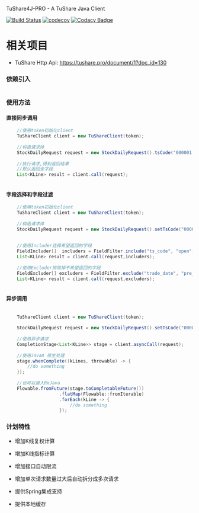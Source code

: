 TuShare4J-PRO     -     A TuShare Java Client

[![Build Status](https://www.travis-ci.org/KinoamyFx/tushare4j-pro.svg?branch=master)](https://www.travis-ci.org/KinoamyFx/tushare4j-pro)
[![codecov](https://codecov.io/gh/KinoamyFx/tushare4j/branch/master/graph/badge.svg)](https://codecov.io/gh/KinoamyFx/tushare4j)
[![Codacy Badge](https://api.codacy.com/project/badge/Grade/47149da913294140a3e364c861ef823d)](https://app.codacy.com/app/KinoamyFx/tushare4j-pro?utm_source=github.com&utm_medium=referral&utm_content=KinoamyFx/tushare4j-pro&utm_campaign=Badge_Grade_Dashboard)

# 相关项目
- TuShare Http Api: https://tushare.pro/document/1?doc_id=130

### 依赖引入
```xml
```

### 使用方法

#### 直接同步调用
```java
    //使用token初始化client
    TuShareClient client = new TuShareClient(token);
    
    //构造请求体
    StockDailyRequest request = new StockDailyRequest().tsCode("000001.SZ");
    
    //执行请求,得到返回结果
    //默认返回全字段
    List<KLine> result = client.call(request);
    
```

#### 字段选择和字段过滤
```java
    //使用token初始化client
    TuShareClient client = new TuShareClient(token);
    
    //构造请求体
    StockDailyRequest request = new StockDailyRequest().setTsCode("000001.SZ");
    
    
    //使用Includer选择希望返回的字段
    FieldIncluder[]  includers = FieldFilter.include("ts_code", "open");
    List<KLine> result = client.call(request,includers);
    
    //使用Excluder排除掉不希望返回的字段
    FieldExcluder[] excluders = FieldFilter.exclude("trade_date", "pre_close");
    List<KLine> result = client.call(request,excluders);
       
```


#### 异步调用
```java
    
    TuShareClient client = new TuShareClient(token);
    
    StockDailyRequest request = new StockDailyRequest().setTsCode("000001.SZ");
    
    //使用异步请求
    CompletionStage<List<KLine>> stage = client.asyncCall(request);
    
    //使用Java8 原生处理
    stage.whenComplete((kLines, throwable) -> {
        //do something
    });
    
    //也可以接入RxJava
    Flowable.fromFuture(stage.toCompletableFuture())
                    .flatMap(Flowable::fromIterable)
                    .forEach(kLine -> {
                        //do something
                    });
```

### 计划特性

- 增加K线复权计算
- 增加K线指标计算
- 增加接口自动限流
- 增加单次请求数量过大后自动拆分成多次请求

- 提供Spring集成支持
- 提供本地缓存